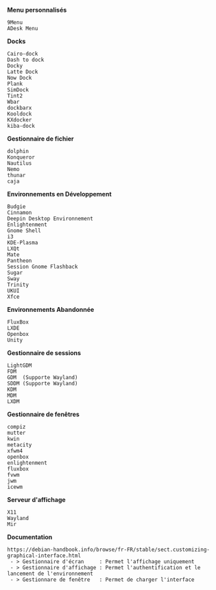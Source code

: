 **Menu personnalisés**
```
9Menu
ADesk Menu
```

**Docks**
```
Cairo-dock
Dash to dock
Docky
Latte Dock
Now Dock
Plank
SimDock
Tint2
Wbar
dockbarx
Kooldock
KXdocker
kiba-dock
```

**Gestionnaire de fichier**
```
dolphin
Konqueror
Nautilus
Nemo
thunar
caja
```


**Environnements en Développement**
```
Budgie
Cinnamon
Deepin Desktop Environnement
Enlightenment
Gnome Shell
i3
KDE-Plasma
LXQt
Mate
Pantheon
Session Gnome Flashback
Sugar
Sway
Trinity
UKUI
Xfce
```

**Environnements Abandonnée**
```
FluxBox
LXDE
Openbox
Unity
```


**Gestionnaire de sessions**
```
LightGDM
FDM
GDM  (Supporte Wayland)
SDDM (Supporte Wayland)
KDM
MDM
LXDM
```

**Gestionnaire de fenêtres**
```
compiz
mutter
kwin
metacity
xfwm4
openbox
enlightenment
fluxbox
fvwm
jwm
icewm
```



**Serveur d'affichage**
```
X11
Wayland
Mir
```


**Documentation**
```
https://debian-handbook.info/browse/fr-FR/stable/sect.customizing-graphical-interface.html
 - > Gestionnaire d'écran     : Permet l'affichage uniquement
 - > Gestionnaire d'affichage : Permet l'authentification et le lancement de l'environnement
 - > Gestionnare de fenêtre   : Permet de charger l'interface
```
